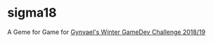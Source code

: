 # sigma18

A Geme for Game for [Gynvael's Winter GameDev Challenge 2018/19](https://gynvael.coldwind.pl/?lang=en&id=697)
